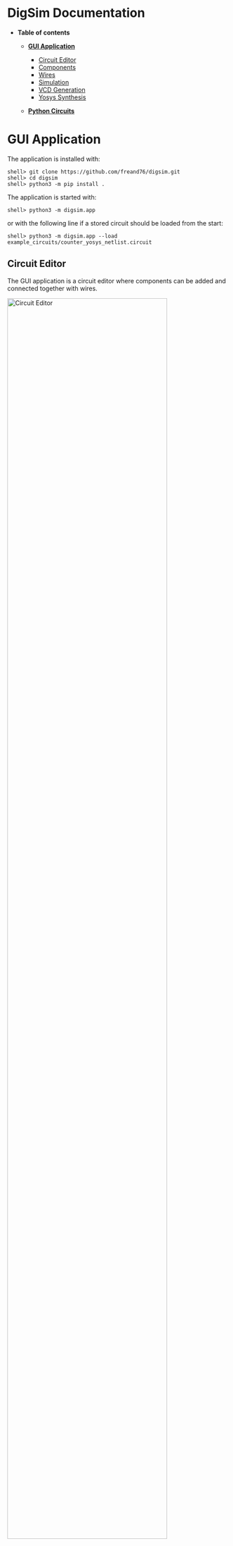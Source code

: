 # DigSim Documentation

* **Table of contents**
  * **[GUI Application](#gui-application)**
	* [Circuit Editor](#circuit-editor)
	* [Components](#components)
	* [Wires](#wires)
	* [Simulation](#simulation)
	* [VCD Generation](#vcd-generation)
	* [Yosys Synthesis](#yosys-synthesis)

  * **[Python Circuits](#python-circuits)**

# GUI Application

The application is installed with:
```
shell> git clone https://github.com/freand76/digsim.git
shell> cd digsim
shell> python3 -m pip install .
```

The application is started with:
```
shell> python3 -m digsim.app
```

or with the following line if a stored circuit should be loaded from the start:
```
shell> python3 -m digsim.app --load example_circuits/counter_yosys_netlist.circuit
```

## Circuit Editor

The GUI application is a circuit editor where components can be added and connected together with wires.

<img alt="Circuit Editor" src="images/CircuitEditor.png" width=85%/>

The circuit editor is divided into:
 * A component selection area (the BLUE box), on the left hand side of the window.
 * A circuit area (the RED box), on the right hand side of the window.
 * A control area (the GREEN box) on the top side on the windows.

A circuit will typically consist of:
 * One or several [Input Components](#input-components) i.e. Button(s) / Switch(es) / Clock(s)
 * Some logic such as [Gates](#logic-gates), [Flip Flops](#flip-flops) or more complex components
 * One or several [Output Components](#output-components) i.e. LED(s) / Hex Digit(s)

When a circuit has been created it can be [Simulated](#simulation).

A circuit can be:
 * Saved
 * Loaded
 * Cleared

There are **Delete**, **Undo**, **Redo** and **Settings** buttons in the control area.

## Components

The different components are found on the left hand side of the application.
To add a component simply double click it or drag it into the circuit area, on the right hand side of the application.

Some components have a settings dialog that pop-up during creation. The settings dialog can also be reached by right-clicking
the component and selecting **Settings**.

Components can be:
 * Selected - By clicking on the component
 * Moved - By left-click dragging the component
 * Deleted - By right-clicking and selecting **Delete**, by pressing the **Del** key or by pressing the **Delete Button** in the control area.

### Input Components

 * Push Button - A Push Button will change its output when it is pressed
   <br/><img alt="Button" src="../src/digsim/app/gui_objects/images/PB.png"/>
 * On/Off Switch - An on/off switch will change its output when it is toggled
   <br/><img alt="Switch" src="../src/digsim/app/gui_objects/images/Switch_ON.png"/>
 * DIP Switch - A dip switch will change its output when it is toggled
   <br/><img alt="DIP-switch" src="../src/digsim/app/gui_objects/images/DIP_SWITCH.png"/>
 * Clock - A clock will change its output with a certain frequency
   <br/><img alt="Clock" src="../src/digsim/app/gui_objects/images/Clock.png"/>
 * Static Value - A static value can be setup to output value on a wire or a bus.
   <br/><img alt="Static Value" src="../src/digsim/app/gui_objects/images/ZERO.png"/>

***Shortcuts** can be added to the Push Button and to the Switch, a shortcut is a key-binding that can activate a
Push Button or toggle a Switch. The shortcut can be modified by right-clicking a component and select **Shortcut***.
 * Shortcut 1 is activated by pressing the key "1"
 * Shortcut 2 is activated by pressing the key "2"
 * ...
 * Shortcut 0 is activated by pressing the key "0"

### Output Components

* LED - A LED output will be lit if it is driver by a logic one / high signal.
  <br/><img alt="LED" src="../src/digsim/app/gui_objects/images/LED_ON.png"/>
* Hex Digit - A Hex Digit will show the value on a bus (4 / 8 / 12 / 16 bits)
  <br/><img alt="HexDigit" src="images/HexDigit.png"/>
* 7-Segment Display - A 7-Segment is almost the same as a hex digit but each segment can be controlled individually.
  <br/><img alt="7-Segment" src="images/SevenSegment.png"/>
* Buzzer - A buzzer that can output a single tone
  <br/><img alt="Buzzer" src="../src/digsim/app/gui_objects/images/Buzzer.png"/>
* Logic Analyzer - A logic analyzer to show signal levels in real-time
  <br/><img alt="Logic Analyzer" src="../src/digsim/app/gui_objects/images/Analyzer.png"/>

### Logic Gates
These basic logic gates have been implemented, most of them can be configured with 2 to 8 inputs:

<p float="left">
<img alt="OR" src="../src/digsim/app/gui_objects/images/OR.png"/>
<img alt="AND" src="../src/digsim/app/gui_objects/images/AND.png"/>
<img alt="NOT" src="../src/digsim/app/gui_objects/images/NOT.png"/>
<img alt="XOR" src="../src/digsim/app/gui_objects/images/XOR.png"/>
<img alt="NOR" src="../src/digsim/app/gui_objects/images/NOR.png"/>
<img alt="NAND" src="../src/digsim/app/gui_objects/images/NAND.png"/>
<p/>

 * OR
 * AND
 * NOT
 * XOR
 * NOR
 * NAND

### Flip Flops

 * The D Flip Flop symbol will let you add a D Flip Flop with configurable width and possibility to have clock enable and asynchronous reset.
 <br/><img alt="DFF" src="../src/digsim/app/gui_objects/images/DFF.png"/>
 * The Flip Flop component will let you pick one of the following Flip Flop types.
 <br/><img alt="FlipFlop" src="../src/digsim/app/gui_objects/images/FlipFlop.png"/>

	* SR Flop Flop
	* Edge Triggered SR Flip Flop
	* Edge Triggered JK Flip Flop
	* Edge Triggered T Flip FLop

### Multiplexer
The multiplexer component can be configured with 2, 4 or 8 inputs and with a data width between 1 and 32 bits.
<br/><img alt="Multiplexer" src="../src/digsim/app/gui_objects/images/MUX.png"/>

### Bus/Wire Converters

The Bus/Wire converters can either be used to split a bus into several bits or to merge several bits into a bus.

### IC Components

The IC components are pre-synthesized Yosys components. More netlists, in Yosys json format,
can be added to the **src/digsim/circuit/components/ic** folder.

### Yosys Component

Yosys components are components where the functionality is described in a verilog file or in a netlist created from verilog with Yosys.
See chapter about [Yosys Synthesis](#yosys-synthesis).

When adding a Yosys component the application will bring up a file dialog where you can choose a **verilog file** or a **Yosys netlist** in json format.

If a verilog file is chosen **Yosys** must be installed and in your path.
Currently there is a limitation that the verilog file must not contain more than one module.

When the yosys component has been added to the circuit it is possible to reload the verilog file or netlist by right-clicking on the component and
select **Reload** in the context menu.

A test cycle for a yosys netlist could be like this:
 * Create verilog design
 * Do Yosys synthesis
 * Add yosys component to circuit
 * Connect component with other components
 * Run simulation to test functionality
 * Update verilog
 * Do Yosys synthesis
 * Right-click component and select **Reload**

A test cycle for a verilog file could be like this:
 * Create verilog design
 * Add yosys component to circuit
 * Connect component with other components
 * Run simulation to test functionality
 * Update verilog
 * Right-click component and select **Reload**

***Important: The interface, input and output ports in the netlist must not change between load and reload.***

### Notes
 * Notes with (or without) informative text can be added to the circuit.
 <br/><img alt="Note" src="images/Note.png"/>

## Wires

Wires are used to connect component ports. A source port can drive multiple sink ports.
The source and sink port must be of the same type, i.e. a wire or a bus with the same bus width.
If a bus needs to be splitted the [Bus/Wire Converters](#buswire-converters) can be used.

## Simulation

When a circuit has been created with input component(s), automatic or manual controlled,
and output component(s) the circuit can be simulated.

 * A simulation can be started by clicking the **Start Simulation** button.
 * A running simulation can be stopped by clicking the **Stop Simulation** button.
 * The simulation can be reset by clicking the **Reset Simulation** button
 * The current simulation time can be seen in the control area.
 * A Push Button can be activated by clicking the component.
 * A Switch can be toggled by clicking the component.

## VCD Generation

If [VCD Generation](#vcd-generation) is activated, by checking the **VCD Output** checkbox in the control area,
a [VCD file](https://en.wikipedia.org/wiki/Value_change_dump) will be created during simulation.

The VCD File that later can be loaded into [GTKWave](https://gtkwave.sourceforge.net/) or similar tool.

## Yosys Synthesis

[Yosys](https://github.com/YosysHQ/yosys) is an open-source verilog synthesis tool.
It can be used to create a [netlist](https://en.wikipedia.org/wiki/Netlist), a list of gates and of they are connected, from [verilog](https://en.wikipedia.org/wiki/Verilog).

Yosys can be installed with your favorite packet manager, such as aptitude in Ubuntu.
```
shell> apt install yosys
```
If you want the latest and greatest version it can be fetched from [github](https://github.com/YosysHQ/yosys).

More information and documentation can be found [here](https://yosyshq.net/yosys/documentation.html).

When Yosys is installed it can be started, verilog can be loaded and the synthesis process can begin.

### Synthesis with command line interface

 * Start application
```
shell> yosys
```

* Execute synthesis script

For all my experiments I have used the following "yosys-script" with good results.

```
yosys> read -sv <verilog_file.v>
yosys> hierarchy -top <verilog top module>
yosys> proc; flatten
yosys> memory_dff
yosys> proc; opt; techmap; opt;
yosys> synth -top <verilog top module>
yosys> write_json <netlist_file.json>
```

### Synthesis with script

```
shell> yosys <synthesis_scriptfile.ys>
```

### Synthesis with python helper

It is possible to use my **python helper application** to create the json netlist.
```
shell> python3 -m digsim.synth synth -i <verilog file 1> <optional verilog file 2> -o <output_file.json> -t <verilog top_module>
```

# Python Circuits

Circuits can also be created in python code and mixed with *normal* python code.
See examples in the **examples** folder for inspiration.

## Run example
```
shell> python3 examples/example_sr.py
```

## Run example and look at waveforms
```
shell> python3 examples/example_sr.py
shell> gtkwave sr.vcd
```

